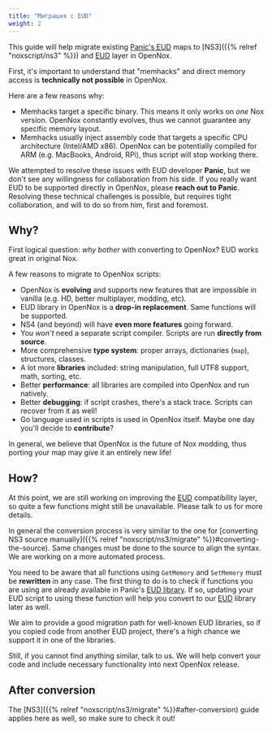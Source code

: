 ```yaml
---
title: "Миграция с EUD"
weight: 2
---
```


This guide will help migrate existing [Panic's EUD](https://gitlab.com/happysoft3/eud-maps-project)
maps to [NS3]({{% relref "noxscript/ns3" %}}) and
[EUD](https://pkg.go.dev/github.com/noxworld-dev/noxscript/eud/v171) layer in OpenNox.

First, it's important to understand that "memhacks" and direct memory access is **technically not possible** in OpenNox.

Here are a few reasons why:
- Memhacks target a specific binary. This means it only works on _one_ Nox version.
  OpenNox constantly evolves, thus we cannot guarantee any specific memory layout.
- Memhacks usually inject assembly code that targets a specific CPU architecture (Intel/AMD x86).
  OpenNox can be potentially compiled for ARM (e.g. MacBooks, Android, RPi), thus script will stop working there.

We attempted to resolve these issues with EUD developer **Panic**, but we don't see any willingness for collaboration
from his side. If you really want EUD to be supported directly in OpenNox, please **reach out to Panic**.
Resolving these technical challenges is possible, but requires tight collaboration, and will to do so from him, first and foremost.

## Why?

First logical question: *why bother* with converting to OpenNox? EUD works great in original Nox.

A few reasons to migrate to OpenNox scripts:
- OpenNox is **evolving** and supports new features that are impossible in vanilla (e.g. HD, better multiplayer, modding, etc).
- EUD library in OpenNox is a **drop-in replacement**. Same functions will be supported.
- NS4 (and beyond) will have **even more features** going forward.
- You *won't* need a separate script compiler. Scripts are run **directly from source**.
- More comprehensive **type system**: proper arrays, dictionaries (`map`), structures, classes.
- A lot more **libraries** included: string manipulation, full UTF8 support, math, sorting, etc.
- Better **performance**: all libraries are compiled into OpenNox and run natively.
- Better **debugging**: if script crashes, there's a stack trace. Scripts can recover from it as well!
- Go language used in scripts is used in OpenNox itself. Maybe one day you'll decide to **contribute**?

In general, we believe that OpenNox is the future of Nox modding, thus porting your map may give it an entirely new life!

## How?

At this point, we are still working on improving the [EUD](https://pkg.go.dev/github.com/noxworld-dev/noxscript/eud/v171)
compatibility layer, so quite a few functions might still be unavailable. Please talk to us for more details.

In general the conversion process is very similar to the one for [converting NS3 source manually]({{% relref "noxscript/ns3/migrate" %}}#converting-the-source).
Same changes must be done to the source to align the syntax. We are working on a more automated process.

You need to be aware that all functions using `GetMemory` and `SetMemory` must be **rewritten** in any case.
The first thing to do is to check if functions you are using are already available in Panic's [EUD library](https://gitlab.com/happysoft3/eud-maps-project/-/tree/master/eud_project/libs).
If so, updating your EUD script to using these function will help you convert to our [EUD](https://pkg.go.dev/github.com/noxworld-dev/noxscript/eud/v171)
library later as well.

We aim to provide a good migration path for well-known EUD libraries, so if you copied code from another EUD project,
there's a high chance we support it in one of the libraries.

Still, if you cannot find anything similar, talk to us. We will help convert your code and include necessary functionality
into next OpenNox release.

## After conversion

The [NS3]({{% relref "noxscript/ns3/migrate" %}}#after-conversion) guide applies here as well, so make sure to check it out!